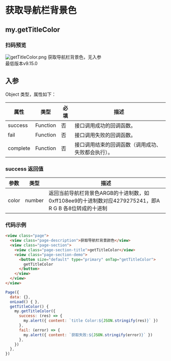 # 获取导航栏背景色

## my.getTitleColor
### 扫码预览
![getTitleColor.png](https://cache.amap.com/ecology/tool/miniapp/1563438923450.png)
获取导航栏背景色，无入参<br />最低版本v9.15.0

## 入参

Object 类型，属性如下：

| 属性 | 类型 | 必填 | 描述 |
| --- | --- | --- | --- |
| success | Function | 否 | 接口调用成功的回调函数。 |
| fail | Function | 否 | 接口调用失败的回调函数。 |
| complete | Function | 否 | 接口调用结束的回调函数（调用成功、失败都会执行）。 |

### success 返回值
| 参数 | 类型 | 描述 |
| --- | --- | --- |
| color | number | 返回当前导航栏背景色ARGB的十进制数，如0xff108ee9的十进制数对应4279275241，即A R G B 各8位转成的十进制 |

### 代码示例

```html
<view class="page">
  <view class="page-description">获取导航栏背景颜色</view>
  <view class="page-section">
    <view class="page-section-title">getTitleColor</view>
    <view class="page-section-demo">
      <button size="default" type="primary" onTap="getTitleColor">
        getTitleColor
      </button>      
    </view>
  </view>
</view>
```

```javascript
Page({
  data: {},
  onLoad() { },
  getTitleColor() {
    my.getTitleColor({
      success: (res) => {
        my.alert({ content: `title Color:${JSON.stringify(res)}` })
      },
      fail: (error) => {
        my.alert({ content: `获取失败:${JSON.stringify(error)}` })
      },
    })
  },
})
```